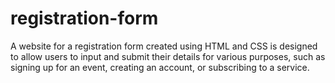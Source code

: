 # registration-form
A website for a registration form created using HTML and CSS is designed to allow users to input and submit their details for various purposes, such as signing up for an event, creating an account, or subscribing to a service.  
